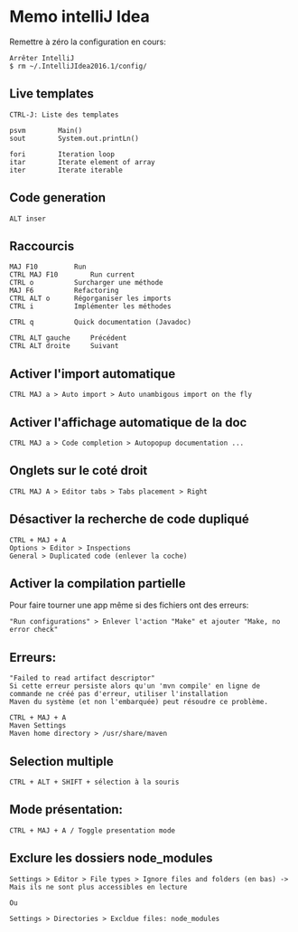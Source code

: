 # Memo intelliJ Idea

Remettre à zéro la configuration en cours:

	Arrêter IntelliJ
	$ rm ~/.IntelliJIdea2016.1/config/

## Live templates

	CTRL-J:	Liste des templates

	psvm		Main()
	sout 		System.out.printLn()
	
	fori		Iteration loop
	itar		Iterate element of array
	iter		Iterate iterable

## Code generation

	ALT inser

## Raccourcis

	MAJ F10			Run
	CTRL MAJ F10		Run current
	CTRL o			Surcharger une méthode
	MAJ F6			Refactoring
	CTRL ALT o		Régorganiser les imports
	CTRL i			Implémenter les méthodes

	CTRL q			Quick documentation (Javadoc)

	CTRL ALT gauche		Précédent
	CTRL ALT droite		Suivant

## Activer l'import automatique

	CTRL MAJ a > Auto import > Auto unambigous import on the fly

## Activer l'affichage automatique de la doc

	CTRL MAJ a > Code completion > Autopopup documentation ...

## Onglets sur le coté droit

	CTRL MAJ A > Editor tabs > Tabs placement > Right

## Désactiver la recherche de code dupliqué

	CTRL + MAJ + A
	Options > Editor > Inspections
	General > Duplicated code (enlever la coche)

## Activer la compilation partielle

Pour faire tourner une app même si des fichiers ont des erreurs:

	"Run configurations" > Enlever l'action "Make" et ajouter "Make, no error check"

## Erreurs:

	"Failed to read artifact descriptor"
	Si cette erreur persiste alors qu'un 'mvn compile' en ligne de commande ne créé pas d'erreur, utiliser l'installation 
	Maven du système (et non l'embarquée) peut résoudre ce problème.
	
	CTRL + MAJ + A 
	Maven Settings
	Maven home directory > /usr/share/maven

## Selection multiple
	
	CTRL + ALT + SHIFT + sélection à la souris

## Mode présentation:

	CTRL + MAJ + A / Toggle presentation mode

## Exclure les dossiers node_modules

	Settings > Editor > File types > Ignore files and folders (en bas) -> Mais ils ne sont plus accessibles en lecture

	Ou

	Settings > Directories > Excldue files: node_modules

